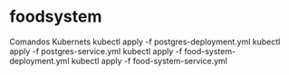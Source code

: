 # foodsystem

Comandos Kubernets
kubectl apply -f postgres-deployment.yml
kubectl apply -f postgres-service.yml
kubectl apply -f food-system-deployment.yml
kubectl apply -f food-system-service.yml
